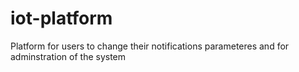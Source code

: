 # iot-platform
Platform for users to change their notifications parameteres and for adminstration of the system
